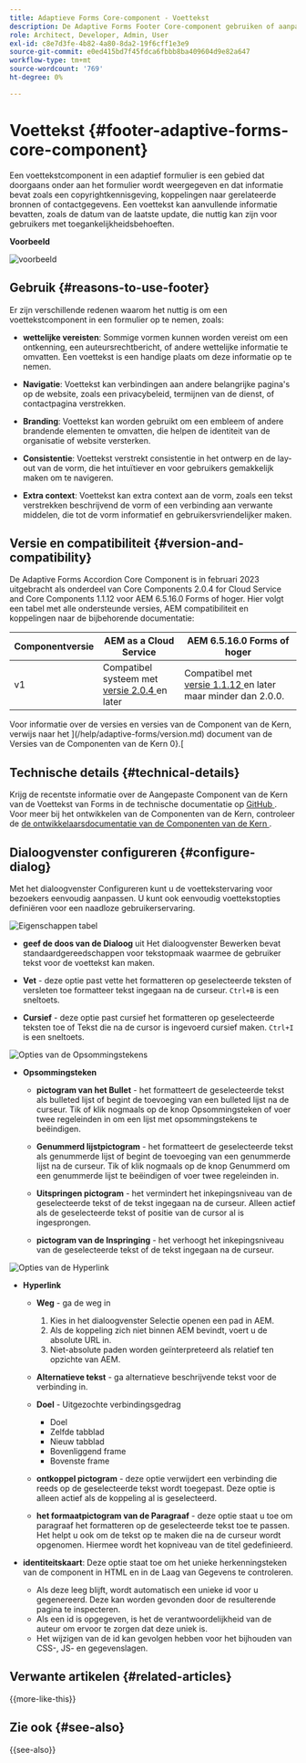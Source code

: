 ```yaml
---
title: Adaptieve Forms Core-component - Voettekst
description: De Adaptive Forms Footer Core-component gebruiken of aanpassen.
role: Architect, Developer, Admin, User
exl-id: c8e7d3fe-4b82-4a80-8da2-19f6cff1e3e9
source-git-commit: e0ed415bd7f45fdca6fbbb8ba409604d9e82a647
workflow-type: tm+mt
source-wordcount: '769'
ht-degree: 0%

---
```


# Voettekst {#footer-adaptive-forms-core-component}

Een voettekstcomponent in een adaptief formulier is een gebied dat doorgaans onder aan het formulier wordt weergegeven en dat informatie bevat zoals een copyrightkennisgeving, koppelingen naar gerelateerde bronnen of contactgegevens. Een voettekst kan aanvullende informatie bevatten, zoals de datum van de laatste update, die nuttig kan zijn voor gebruikers met toegankelijkheidsbehoeften.

**Voorbeeld**

![ voorbeeld ](/help/adaptive-forms/assets/footer.png)

## Gebruik {#reasons-to-use-footer}

Er zijn verschillende redenen waarom het nuttig is om een voettekstcomponent in een formulier op te nemen, zoals:

- **wettelijke vereisten**: Sommige vormen kunnen worden vereist om een ontkenning, een auteursrechtbericht, of andere wettelijke informatie te omvatten. Een voettekst is een handige plaats om deze informatie op te nemen.

- **Navigatie**: Voettekst kan verbindingen aan andere belangrijke pagina&#39;s op de website, zoals een privacybeleid, termijnen van de dienst, of contactpagina verstrekken.

- **Branding**: Voettekst kan worden gebruikt om een embleem of andere brandende elementen te omvatten, die helpen de identiteit van de organisatie of website versterken.

- **Consistentie**: Voettekst verstrekt consistentie in het ontwerp en de lay-out van de vorm, die het intuïtiever en voor gebruikers gemakkelijk maken om te navigeren.

- **Extra context**: Voettekst kan extra context aan de vorm, zoals een tekst verstrekken beschrijvend de vorm of een verbinding aan verwante middelen, die tot de vorm informatief en gebruikersvriendelijker maken.

## Versie en compatibiliteit {#version-and-compatibility}

De Adaptive Forms Accordion Core Component is in februari 2023 uitgebracht als onderdeel van Core Components 2.0.4 for Cloud Service and Core Components 1.1.12 voor AEM 6.5.16.0 Forms of hoger. Hier volgt een tabel met alle ondersteunde versies, AEM compatibiliteit en koppelingen naar de bijbehorende documentatie:

| Componentversie | AEM as a Cloud Service | AEM 6.5.16.0 Forms of hoger |
|---|---|---|
| v1 | Compatibel systeem met <br>[ versie 2.0.4 ](/help/adaptive-forms/version.md) en later | Compatibel met <br>[ versie 1.1.12 ](/help/adaptive-forms/version.md) en later maar minder dan 2.0.0. |

Voor informatie over de versies en versies van de Component van de Kern, verwijs naar het ](/help/adaptive-forms/version.md) document van de Versies van de Componenten van de Kern 0}.[

<!-- ## Sample Component Output {#sample-component-output}

To experience the Accordion Component as well as see examples of its configuration options as well as HTML and JSON output, visit the [Component Library](https://adobe.com/go/aem_cmp_library_accordion). -->

## Technische details {#technical-details}

Krijg de recentste informatie over de Aangepaste Component van de Kern van de Voettekst van Forms in de technische documentatie op [ GitHub ](https://github.com/adobe/aem-core-forms-components/tree/master/ui.af.apps/src/main/content/jcr_root/apps/core/fd/components/form/footer/v1/footer). Voor meer bij het ontwikkelen van de Componenten van de Kern, controleer de [ de ontwikkelaarsdocumentatie van de Componenten van de Kern ](/help/developing/overview.md).


## Dialoogvenster configureren {#configure-dialog}

Met het dialoogvenster Configureren kunt u de voettekstervaring voor bezoekers eenvoudig aanpassen. U kunt ook eenvoudig voettekstopties definiëren voor een naadloze gebruikerservaring.

![ Eigenschappen tabel ](/help/adaptive-forms/assets/footer_propertiestab.png)

- **geef de doos van de Dialoog** uit
Het dialoogvenster Bewerken bevat standaardgereedschappen voor tekstopmaak waarmee de gebruiker tekst voor de voettekst kan maken.

- **Vet** - deze optie past vette het formatteren op geselecteerde teksten of versleten toe   formatteer tekst ingegaan na de curseur. `Ctrl+B` is een sneltoets.

- **Cursief** - deze optie past cursief het formatteren op geselecteerde teksten toe of   Tekst die na de cursor is ingevoerd cursief maken. `Ctrl+I` is een sneltoets.

![ Opties van de Opsommingstekens ](/help/adaptive-forms/assets/footer_bullet.png)


- **Opsommingsteken**

   - **pictogram van het Bullet** - het formatteert de geselecteerde tekst als bulleted lijst of begint de toevoeging van een bulleted lijst na de curseur. Tik of klik nogmaals op de knop Opsommingsteken of voer twee regeleinden in om een lijst met opsommingstekens te beëindigen.

   - **Genummerd lijstpictogram** - het formatteert de geselecteerde tekst als genummerde lijst of begint de toevoeging van een genummerde lijst na de curseur. Tik of klik nogmaals op de knop Genummerd om een genummerde lijst te beëindigen of voer twee regeleinden in.

   - **Uitspringen pictogram** - het vermindert het inkepingsniveau van de geselecteerde tekst of de tekst ingegaan na de curseur. Alleen actief als de geselecteerde tekst of positie van de cursor al is ingesprongen.

   - **pictogram van de Inspringing** - het verhoogt het inkepingsniveau van de geselecteerde tekst of de tekst ingegaan na de curseur.

![ Opties van de Hyperlink ](/help/adaptive-forms/assets/footer_link.png)

- **Hyperlink**

   - **Weg** - ga de weg in
      1. Kies in het dialoogvenster Selectie openen een pad in AEM.
      1. Als de koppeling zich niet binnen AEM bevindt, voert u de absolute URL in.
      1. Niet-absolute paden worden geïnterpreteerd als relatief ten opzichte van AEM.

   - **Alternatieve tekst** - ga alternatieve beschrijvende tekst voor de verbinding in.

   - **Doel** - Uitgezochte verbindingsgedrag
      - Doel
      - Zelfde tabblad
      - Nieuw tabblad
      - Bovenliggend frame
      - Bovenste frame

   - **ontkoppel pictogram** - deze optie verwijdert een verbinding die reeds op de geselecteerde tekst wordt toegepast. Deze optie is alleen actief als de koppeling al is geselecteerd.

   - **het formaatpictogram van de Paragraaf** - deze optie staat u toe om paragraaf het formatteren op de geselecteerde tekst toe te passen. Het helpt u ook om de tekst op te maken die na de curseur wordt opgenomen. Hiermee wordt het kopniveau van de titel gedefinieerd.

- **identiteitskaart**: Deze optie staat toe om het unieke herkenningsteken van de component in HTML en in de Laag van Gegevens te controleren.

   - Als deze leeg blijft, wordt automatisch een unieke id voor u gegenereerd. Deze kan worden gevonden door de resulterende pagina te inspecteren.
   - Als een id is opgegeven, is het de verantwoordelijkheid van de auteur om ervoor te zorgen dat deze uniek is.
   - Het wijzigen van de id kan gevolgen hebben voor het bijhouden van CSS-, JS- en gegevenslagen.

<!--

## Related article {#related-article}

* [Create a standalone Adaptive Form](https://experienceleague.adobe.com/docs/experience-manager-cloud-service/content/forms/adaptive-forms-authoring/authoring-adaptive-forms-core-components/create-an-adaptive-form-on-forms-cs/creating-adaptive-form-core-components.html)

-->

## Verwante artikelen {#related-articles}

{{more-like-this}}

## Zie ook {#see-also}

{{see-also}}
